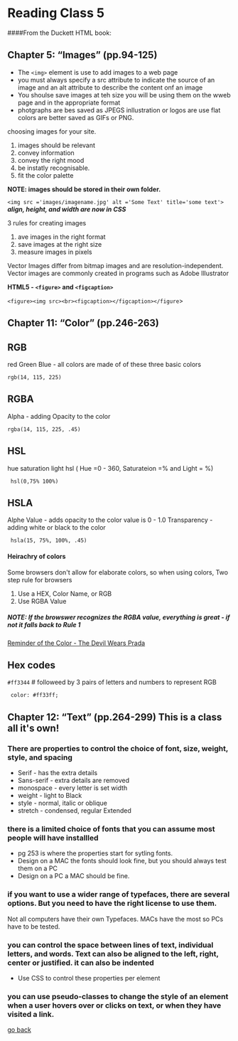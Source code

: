 # Reading Class 5
####From the Duckett HTML book:

## Chapter 5: “Images” (pp.94-125)
- The `<img>` element is use to add images to a web page
- you must always specify a src attribute to indicate the source of an image and an alt attribute to describe the content onf an image
- You shoulse save images at teh size you will be using them on the wweb page and in the appropriate format
- photgraphs are bes saved as JPEGS inllustration or logos are use flat colors are better saved as GIFs or PNG.

choosing images for your site.
1. images should be relevant
1. convey information
1. convey the right mood
1. be instatly recognisable.
1. fit the color palette

**NOTE: images should be stored in their own folder.**

`<img src ='images/imagename.jpg' alt ='Some Text' title='some text'>`
***align, height, and width are now in CSS***

3 rules for creating images
1. ave images in the right format
1. save images at the right size
1. measure images in pixels

Vector Images differ from bitmap images and are resolution-independent. Vector images are commonly created in programs such as Adobe Illustrator

**HTML5 - `<figure>` and `<figcaption>`**

`<figure><img src><br><figcaption></figcaption></figure`>


## Chapter 11: “Color” (pp.246-263)
## RGB  
red Green Blue - all colors are made of of these three basic colors

``` rgb(14, 115, 225) ```


## RGBA
Alpha - adding Opacity to the color

``` rgba(14, 115, 225, .45) ```

## HSL 
hue saturation light
hsl ( Hue =0 - 360, Saturateion =% and Light = %)

``` hsl(0,75% 100%)```

## HSLA
Alphe Value - adds opacity to the color  value is 0 - 1.0  Transparency - adding white or black to the color

``` hsla(15, 75%, 100%, .45)```

#### Heirachry of colors
Some browsers don't allow for elaborate colors, so when using colors, Two step rule for browsers
1. Use a HEX, Color Name, or RGB
2. Use RGBA Value

##### NOTE: If the browswer recognizes the RGBA value, everything is great - if not it falls back to Rule 1

[Reminder of the Color - The Devil Wears Prada](https://www.youtube.com/watch?v=Yj8mHwvFxMc)

## Hex codes  
``` #ff3344 ``` # followeed by 3 pairs of letters and numbers to represent RGB

``` color: #ff33ff;```




## Chapter 12: “Text” (pp.264-299) This is a class all it's own!


### There are properties to control the choice of font, size, weight, style, and spacing
- Serif - has the extra details
- Sans-serif - extra details are removed
- monospace - every letter is set width
- weight - light to Black
- style - normal, italic or oblique
- stretch - condensed, regular Extended




### there is a limited choice of fonts that you can assume most people will have installled

- pg 253 is where the properties start for sytling fonts.
- Design on a MAC the fonts should look fine, but you should always test them on a PC
- Design on a PC a MAC should be fine.





### if you want to use a wider range of typefaces, there are several options. But you need to have the right license to use them.

Not all computers have their own Typefaces. MACs have the most so PCs have to be tested. 

### you can control the space between lines of text, individual letters, and words.  Text can also be aligned to the left, right, center or justified. it can also be indented

- Use CSS to control these properties per element

### you can use pseudo-classes to change the style of an element when a user hovers over or clicks on text, or when they have visited a link.

[go back](../README.md)